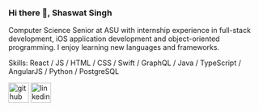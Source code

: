 ### Hi there 👋, Shaswat Singh
Computer Science Senior at ASU with internship experience in full-stack development, iOS application development and object-oriented programming. I enjoy learning new languages and frameworks.

Skills: React / JS / HTML / CSS / Swift / GraphQL / Java / TypeScript / AngularJS / Python / PostgreSQL


[<img src='https://cdn.jsdelivr.net/npm/simple-icons@3.0.1/icons/github.svg' alt='github' height='40'>](https://github.com/ssing321)  [<img src='https://cdn.jsdelivr.net/npm/simple-icons@3.0.1/icons/linkedin.svg' alt='linkedin' height='40'>](https://www.linkedin.com/in/shaswatsingh9/)  

